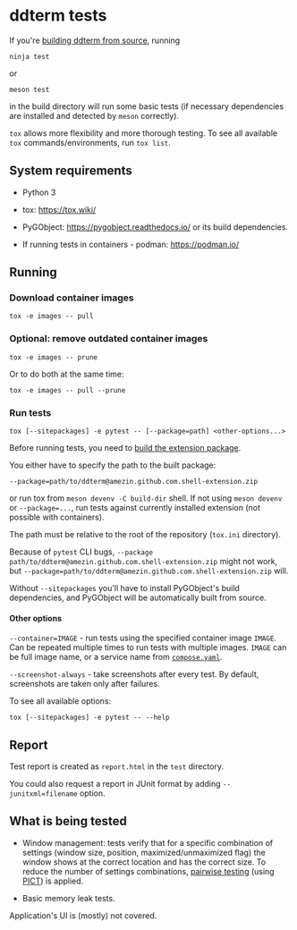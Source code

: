 <!--
SPDX-FileCopyrightText: 2022 Aleksandr Mezin <mezin.alexander@gmail.com>

SPDX-License-Identifier: GPL-3.0-or-later
-->

# ddterm tests

If you're [building ddterm from source](/docs/BUILD.md), running

    ninja test

or

    meson test

in the build directory will run some basic tests (if necessary dependencies
are installed and detected by `meson` correctly).

`tox` allows more flexibility and more thorough testing. To see all available
`tox` commands/environments, run `tox list`.

## System requirements

* Python 3

* tox: <https://tox.wiki/>

* PyGObject: <https://pygobject.readthedocs.io/> or its build dependencies.

* If running tests in containers - podman: <https://podman.io/>

## Running

### Download container images

    tox -e images -- pull

### Optional: remove outdated container images

    tox -e images -- prune

Or to do both at the same time:

    tox -e images -- pull --prune

### Run tests

    tox [--sitepackages] -e pytest -- [--package=path] <other-options...>

Before running tests, you need to [build the extension package](/docs/BUILD.md).

You either have to specify the path to the built package:

    --package=path/to/ddterm@amezin.github.com.shell-extension.zip

or run tox from `meson devenv -C build-dir` shell. If not using `meson devenv`
or `--package=...`, run tests against currently installed extension
(not possible with containers).

The path must be relative to the root of the repository (`tox.ini` directory).

Because of `pytest` CLI bugs,
`--package path/to/ddterm@amezin.github.com.shell-extension.zip`
might not work, but
`--package=path/to/ddterm@amezin.github.com.shell-extension.zip` will.

Without `--sitepackages` you'll have to install PyGObject's build dependencies,
and PyGObject will be automatically built from source.

#### Other options

`--container=IMAGE` - run tests using the specified container image `IMAGE`.
Can be repeated multiple times to run tests with multiple images.
`IMAGE` can be full image name, or a service name from [`compose.yaml`].

`--screenshot-always` - take screenshots after every test. By default,
screenshots are taken only after failures.

To see all available options:

    tox [--sitepackages] -e pytest -- --help

## Report

Test report is created as `report.html` in the `test` directory.

You could also request a report in JUnit format by adding
`--junitxml=filename` option.

## What is being tested

* Window management: tests verify that for a specific combination of settings
(window size, position, maximized/unmaximized flag) the window shows at the
correct location and has the correct size. To reduce the number of settings
combinations, [pairwise testing] (using [PICT]) is applied.

* Basic memory leak tests.

Application's UI is (mostly) not covered.

[pairwise testing]: https://www.pairwise.org/
[PICT]: https://github.com/microsoft/pict
[`compose.yaml`]: /tests/compose.yaml
